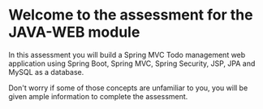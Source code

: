 # Welcome to the assessment for the JAVA-WEB module

In this assessment you will build a Spring MVC Todo management web application using Spring Boot, Spring MVC, Spring Security, JSP, JPA and MySQL as a database.

Don't worry if some of those concepts are unfamiliar to you, you will be given ample information to complete the assessment. 

